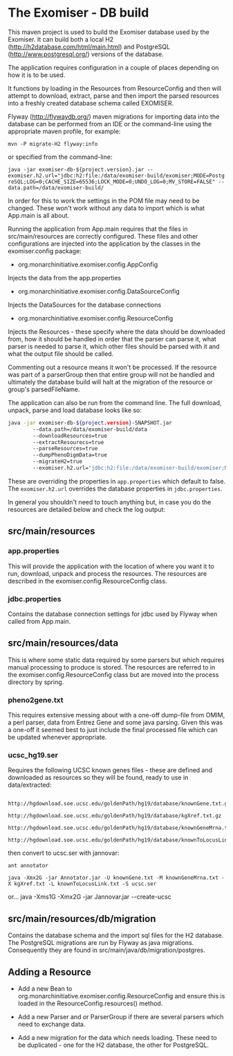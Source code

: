 The Exomiser - DB build
===============================================================

This maven project is used to build the Exomiser database used by the Exomiser. 
It can build both a local H2 (http://h2database.com/html/main.html) and PostgreSQL 
(http://www.postgresql.org/) versions of the database.

The application requires configuration in a couple of places depending on how it
is to be used.

It functions by loading in the Resources from ResourceConfig and then will attempt to
download, extract, parse and then import the parsed resources into a freshly created
database schema called EXOMISER. 

Flyway (http://flywaydb.org/) maven migrations for importing data into the database
can be performed from an IDE or the command-line using the appropriate maven
profile, for example:

    mvn -P migrate-H2 flyway:info
    
or specified from the command-line:

    java -jar exomiser-db-${project.version}.jar --exomiser.h2.url="jdbc:h2:file:/data/exomiser-build/exomiser;MODE=Postg
    reSQL;LOG=0;CACHE_SIZE=65536;LOCK_MODE=0;UNDO_LOG=0;MV_STORE=FALSE" --data.path=/data/exomiser-build/

In order for this to work the settings in the POM file may need to be changed. These
won't work without any data to import which is what App.main is all about.   

Running the application from App.main requires that the files in src/main/resources 
are correctly configured. These files and other configurations are injected into 
the application by the classes in the exomiser.config package:

* org.monarchinitiative.exomiser.config.AppConfig
    
Injects the data from the app.properties 

* org.monarchinitiative.exomiser.config.DataSourceConfig
    
Injects the DataSources for the database connections

* org.monarchinitiative.exomiser.config.ResourceConfig
    
Injects the Resources - these specify where the data should be downloaded 
from, how it should be handled in order that the parser can parse it, what parser 
is needed to parse it, which other files should be parsed with it and what the 
output file should be called.

Commenting out a resource means it won't be processed. If the resource was part 
of a parserGroup then that entire group will not be handled and ultimately the 
database build will halt at the migration of the resource or group's parsedFileName.
    
The application can also be run from the command line. The full download, unpack, parse and load database looks like so:

```bash
java -jar exomiser-db-${project.version}-SNAPSHOT.jar 
        --data.path=/data/exomiser-build/data 
        --downloadResources=true 
        --extractResourecs=true
        --parseResources=true 
        --dumpPhenoDigmData=true
        --migrateH2=true
        --exomiser.h2.url="jdbc:h2:file:/data/exomiser-build/exomiser;MODE=PostgreSQL;LOG=0;CACHE_SIZE=65536;LOCK_MODE=0;UNDO_LOG=0;MV_STORE=FALSE"
```
These are overriding the properties in ```app.properties``` which default to false. The ```exomiser.h2.url``` overrides the database properties in ```jdbc.properties```.

    
In general you shouldn't need to touch anything but, in case you do the resources
are detailed below and check the log output:

## src/main/resources

### app.properties

This will provide the application with the location of where you want it to
run, download, unpack and process the resources. The resources are described in
the exomiser.config.ResourceConfig class.  
    
### jdbc.properties
    
Contains the database connection settings for jdbc used by Flyway when called
from App.main.

## src/main/resources/data

This is where some static data required by some parsers but which requires 
manual processing to produce is stored. The resources are referred to in the 
exomiser.config.ResourceConfig class but are moved into the process directory by 
spring.

### pheno2gene.txt

This requires extensive messing about with a one-off dump-file from OMIM, a 
perl parser, data from Entrez Gene and some java parsing. Given this was a one-off
it seemed best to just include the final processed file which can be updated 
whenever appropriate. 

### ucsc_hg19.ser

Requires the following UCSC known genes files - these are defined and downloaded as resources
so they will be found, ready to use in data/extracted:

        http://hgdownload.soe.ucsc.edu/goldenPath/hg19/database/knownGene.txt.gz
        http://hgdownload.soe.ucsc.edu/goldenPath/hg19/database/kgXref.txt.gz
        http://hgdownload.soe.ucsc.edu/goldenPath/hg19/database/knownGeneMrna.txt.gz
        http://hgdownload.soe.ucsc.edu/goldenPath/hg19/database/knownToLocusLink.txt.gz

then convert to ucsc.ser with jannovar:

    ant annotator

    java -Xmx2G -jar Annotator.jar -U knownGene.txt -M knownGeneMrna.txt -X kgXref.txt -L knownToLocusLink.txt -S ucsc.ser
or...
    java -Xms1G -Xmx2G -jar Jannovar.jar --create-ucsc


## src/main/resources/db/migration

Contains the database schema and the import sql files for the H2 database. The
PostgreSQL migrations are run by Flyway as java migrations. Consequently they are
found in src/main/java/db/migration/postgres.


## Adding a Resource

* Add a new Bean to org.monarchinitiative.exomiser.config.ResourceConfig and ensure 
this is loaded in the ResourceConfig.resources() method.

* Add a new Parser and or ParserGroup if there are several parsers which need to 
exchange data.

* Add a new migration for the data which needs loading. These need to be 
duplicated - one for the H2 database, the other for PostgreSQL.

